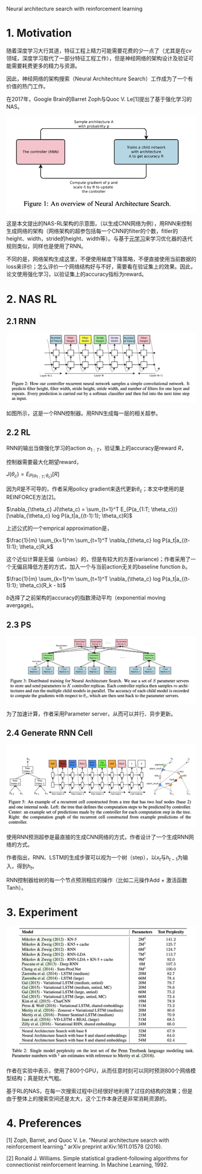 Neural architecture search with reinforcement learning

# 1. Motivation

随着深度学习大行其道，特征工程上精力可能需要花费的少一点了（尤其是在cv领域，深度学习取代了一部分特征工程工作），但是神经网络的架构设计及验证可能需要耗费更多的精力与资源。

因此，神经网络的架构搜索（Neural Architechture Search）工作成为了一个有价值的热门工作。

在2017年，Google Brain的Barret Zoph与Quoc V. Le[1]提出了基于强化学习的NAS。

<img src='images/nasrl_nas_overview.jpg'>

这是本文提出的NAS-RL架构的示意图，（以生成CNN网络为例），用RNN来控制生成网络的架构（网络架构的超参包括每一个CNN的filter的个数，fitler的height、width，stride的height、width等）。与基于[元学习](https://www.jianshu.com/p/b59b32520b50)来学习优化器的迭代规则类似，同样也是使用了RNN。

不同的是，网络架构生成这里，不便使用梯度下降策略，不便直接使用当前数据的loss来评价；怎么评价一个网络结构好与不好，需要看在验证集上的效果。因此，论文使用强化学习，以验证集上的accuracy指标为reward。

# 2. NAS RL

## 2.1 RNN

<img src='images/nasrl_rnn.jpg'>

如图所示，这是一个RNN控制器。用RNN生成每一层的相关超参。

## 2.2 RL

RNN的输出当做强化学习的action $a_{1:T}$，验证集上的accuracy是reward $R$，

控制器需要最大化期望reward，

$J(\theta_c) = E_{P(a_{1:T}; \theta_c)}[R]$

因为$R$是不可导的，作者采用policy gradient来迭代更新$\theta_c$；本文中使用的是REINFORCE方法[2]。

$\nabla_{\theta_c} J(\theta_c) = \sum_{t=1}^T E_{P(a_{1:T; \theta_c})}[\nabla_{\theta_c} log P(a_t|a_{(t-1):1}; \theta_c)R]$

上述公式的一个emprical approximation是，

$\frac{1}{m} \sum_{k=1}^m \sum_{t=1}^T \nabla_{\theta_c} log P(a_t|a_{(t-1):1}; \theta_c)R_k$

这个近似计算是无偏（unbias）的，但是有较大的方差(variance)；作者采用了一个无偏且降低方差的方式，加入一个与当前action无关的baseline function $b$。


$\frac{1}{m} \sum_{k=1}^m \sum_{t=1}^T \nabla_{\theta_c} log P(a_t|a_{(t-1):1}; \theta_c)(R_k - b)$

$b$选择了之前架构的accuracy的指数滑动平均（exponential moving avergage)。

## 2.3 PS

<img src='images/nasrl_ps.jpg'>

为了加速计算，作者采用Parameter server，从而可以并行、异步更新。

## 2.4 Generate RNN Cell

<img src='images/nasrl_rnn_cell.jpg'>

使用RNN预测超参是最直接的生成CNN网络的方式，作者设计了一个生成RNN网络的方式。

作者指出，RNN、LSTM的生成步骤可以视为一个树（step），以$x_t$与$h_{t-1}$为输入，得到$h_t$。

RNN控制器给树的每一个节点预测相应的操作（比如二元操作Add + 激活函数Tanh）。

# 3. Experiment

<img src='images/nasrl_result.jpg'>

作者在实验中表示，使用了800个GPU，从而任意时刻可以同时预测800个网络模型结构；真是财大气粗。

基于RL的NAS，在每一次搜索过程中已经很好地利用了过往的结构的效果；但是由于整体上的搜索空间还是太大，这个工作本身还是非常消耗资源的。

# 4. Preferences

[1] Zoph, Barret, and Quoc V. Le. "Neural architecture search with reinforcement learning." arXiv preprint arXiv:1611.01578 (2016).

[2] Ronald J. Williams. Simple statistical gradient-following algorithms for connectionist reinforcement learning. In Machine Learning, 1992.